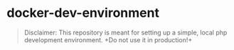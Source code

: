 # docker-dev-environment

> Disclaimer: This repository is meant for setting up a simple, local php development environment. +Do not use it in production!+
